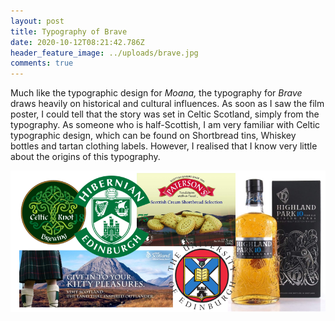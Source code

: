 ```yaml
---
layout: post
title: Typography of Brave
date: 2020-10-12T08:21:42.786Z
header_feature_image: ../uploads/brave.jpg
comments: true
---
```

Much like the typographic design for *Moana,* the typography for *Brave* draws heavily on historical and cultural influences. As soon as I saw the film poster, I could tell that the story was set in Celtic Scotland, simply from the typography. As someone who is half-Scottish, I am very familiar with Celtic typographic design, which can be found on Shortbread tins, Whiskey bottles and tartan clothing labels. However, I realised that I know very little about the origins of this typography.

![](../uploads/scottish-fonts.png)